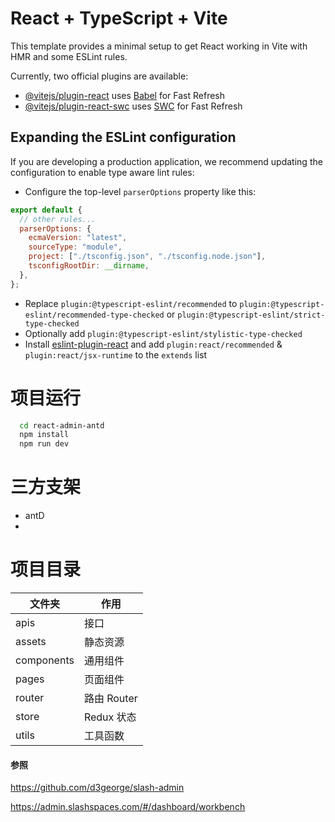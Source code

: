 # React + TypeScript + Vite

This template provides a minimal setup to get React working in Vite with HMR and some ESLint rules.

Currently, two official plugins are available:

- [@vitejs/plugin-react](https://github.com/vitejs/vite-plugin-react/blob/main/packages/plugin-react/README.md) uses [Babel](https://babeljs.io/) for Fast Refresh
- [@vitejs/plugin-react-swc](https://github.com/vitejs/vite-plugin-react-swc) uses [SWC](https://swc.rs/) for Fast Refresh

## Expanding the ESLint configuration

If you are developing a production application, we recommend updating the configuration to enable type aware lint rules:

- Configure the top-level `parserOptions` property like this:

```js
export default {
  // other rules...
  parserOptions: {
    ecmaVersion: "latest",
    sourceType: "module",
    project: ["./tsconfig.json", "./tsconfig.node.json"],
    tsconfigRootDir: __dirname,
  },
};
```

- Replace `plugin:@typescript-eslint/recommended` to `plugin:@typescript-eslint/recommended-type-checked` or `plugin:@typescript-eslint/strict-type-checked`
- Optionally add `plugin:@typescript-eslint/stylistic-type-checked`
- Install [eslint-plugin-react](https://github.com/jsx-eslint/eslint-plugin-react) and add `plugin:react/recommended` & `plugin:react/jsx-runtime` to the `extends` list

# 项目运行

```bash
  cd react-admin-antd
  npm install
  npm run dev
```

# 三方支架

- antD
-

# 项目目录

| 文件夹     | 作用        |
| ---------- | ----------- |
| apis       | 接口        |
| assets     | 静态资源    |
| components | 通用组件    |
| pages      | 页面组件    |
| router     | 路由 Router |
| store      | Redux 状态  |
| utils      | 工具函数    |

#### 参照

https://github.com/d3george/slash-admin

https://admin.slashspaces.com/#/dashboard/workbench

